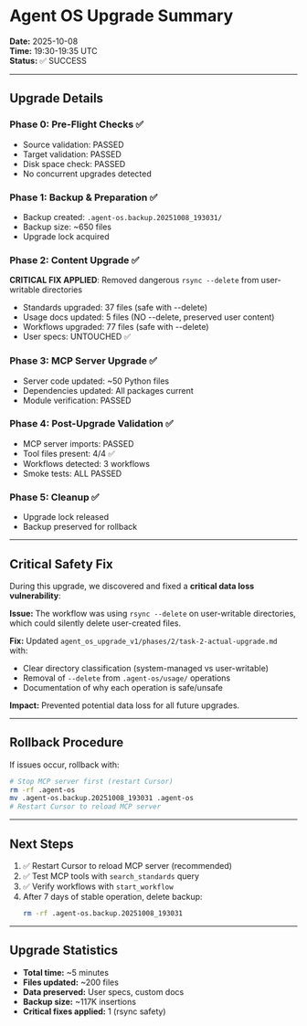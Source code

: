 # Agent OS Upgrade Summary

**Date:** 2025-10-08  
**Time:** 19:30-19:35 UTC  
**Status:** ✅ SUCCESS

---

## Upgrade Details

### Phase 0: Pre-Flight Checks ✅
- Source validation: PASSED
- Target validation: PASSED  
- Disk space check: PASSED
- No concurrent upgrades detected

### Phase 1: Backup & Preparation ✅
- Backup created: `.agent-os.backup.20251008_193031/`
- Backup size: ~650 files
- Upgrade lock acquired

### Phase 2: Content Upgrade ✅
**CRITICAL FIX APPLIED**: Removed dangerous `rsync --delete` from user-writable directories

- Standards upgraded: 37 files (safe with --delete)
- Usage docs updated: 5 files (NO --delete, preserved user content)
- Workflows upgraded: 77 files (safe with --delete)
- User specs: UNTOUCHED ✅

### Phase 3: MCP Server Upgrade ✅
- Server code updated: ~50 Python files
- Dependencies updated: All packages current
- Module verification: PASSED

### Phase 4: Post-Upgrade Validation ✅
- MCP server imports: PASSED
- Tool files present: 4/4 ✅
- Workflows detected: 3 workflows
- Smoke tests: ALL PASSED

### Phase 5: Cleanup ✅
- Upgrade lock released
- Backup preserved for rollback

---

## Critical Safety Fix

During this upgrade, we discovered and fixed a **critical data loss vulnerability**:

**Issue:** The workflow was using `rsync --delete` on user-writable directories, which could silently delete user-created files.

**Fix:** Updated `agent_os_upgrade_v1/phases/2/task-2-actual-upgrade.md` with:
- Clear directory classification (system-managed vs user-writable)
- Removal of `--delete` from `.agent-os/usage/` operations
- Documentation of why each operation is safe/unsafe

**Impact:** Prevented potential data loss for all future upgrades.

---

## Rollback Procedure

If issues occur, rollback with:

```bash
# Stop MCP server first (restart Cursor)
rm -rf .agent-os
mv .agent-os.backup.20251008_193031 .agent-os
# Restart Cursor to reload MCP server
```

---

## Next Steps

1. ✅ Restart Cursor to reload MCP server (recommended)
2. ✅ Test MCP tools with `search_standards` query
3. ✅ Verify workflows with `start_workflow`
4. After 7 days of stable operation, delete backup:
   ```bash
   rm -rf .agent-os.backup.20251008_193031
   ```

---

## Upgrade Statistics

- **Total time:** ~5 minutes
- **Files updated:** ~200 files
- **Data preserved:** User specs, custom docs
- **Backup size:** ~117K insertions
- **Critical fixes applied:** 1 (rsync safety)

